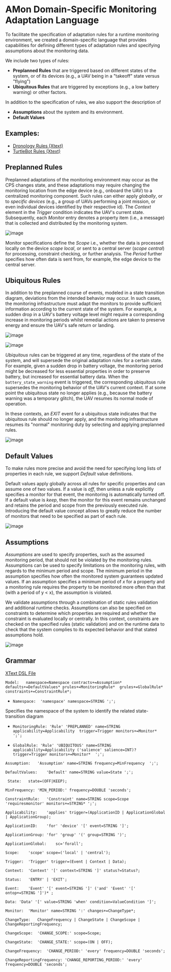 
# AMon Domain-Specific Monitoring Adaptation Language

To facilitate the specification of adaptation rules for a runtime monitoring environment, we created a domain-specific language that provides capabilities for defining different types of adaptation rules and specifying assumptions about the monitoring data.

We include two types of rules:

- **Preplanned Rules**  that are triggered based on different states of the system, or of its devices (e.g., a UAV being in a "takeoff" state versus "flying")
- **Ubiquitous Rules** that are triggered by exceptions (e.g., a low battery warning) or other factors.

In addition to the specification of rules, we also support the description of 
- **Assumptions** about the system and its environment.
- **Default Values**


## Examples: 

 - [Dronology Rules (Xtext)](examples/uav_item_delivery.mondsl)
 - [TurtleBot Rules (Xtext)](example_tutrtlebot.mondsl)




## Preplanned Rules

Preplanned adaptations of the monitoring environment may occur as the CPS  changes state, and these adaptations may require changing the monitoring location from the edge device (e.g., onboard the UAV) to a  centralized monitoring component.
Such rules can either apply _globally_, or to _specific devices_ (e.g., a group of UAVs performing a joint mission, or even individual devices identified by their respective id).
The _Context_ element in the _Trigger_ condition indicates the UAV's current state. 
Subsequently, each  _Monitor_ entry denotes a property item (i.e., a message) that is collected and distributed by the monitoring system. 


![image](https://user-images.githubusercontent.com/24531486/173364191-733f8ffb-e904-4812-9ef8-4f8a11567f8e.png)



Monitor specifications define the _Scope_ i.e., whether the data is processed locally on the device _scope local_, or sent to a central server (_scope central_) for processing, constraint checking, or further analysis.
The _Period_ further specifies how often data is sent from, for example, the edge device to the central server.


## Ubiquitous Rules

In addition to the preplanned course of events, modeled in a state transition diagram, deviations from the intended behavior may occur. In such cases, the monitoring infrastructure must adapt the monitors to provide sufficient information according to the current state of the system.
For example, a sudden drop in a UAV's battery voltage level might require a corresponding increase in monitoring periods whilst remedial actions are taken to preserve energy and ensure the UAV's safe return or landing.

![image](https://user-images.githubusercontent.com/24531486/173364278-535dcc2c-35fc-43f8-894c-a72eba576a17.png)

![image](https://user-images.githubusercontent.com/24531486/173364379-012afc36-6e4b-4df1-b5a3-3a820233cd7f.png)

_Ubiquitous_ rules can be triggered at any time, regardless of the state of the system, and will supersede the original adaptation rules for a certain state. 
For example, given a sudden drop in battery voltage, the monitoring period might be decreased for less essential properties in order to preserve battery, but increased for essential battery data. When the ``battery_state_warning`` event is triggered, the corresponding ubiquitous rule supersedes the monitoring behavior of the UAV's current context.
If at some point the ubiquitous state no longer applies (e.g., because the battery warning was a temporary glitch), the UAV resumes its normal mode of operation.

In these contexts, an _EXIT_ event for a ubiquitous state indicates that the ubiquitous rule should no longer apply, and the monitoring infrastructure resumes its "normal" monitoring duty by selecting and applying preplanned rules.

![image](https://user-images.githubusercontent.com/24531486/173364458-a34c5cc8-3c61-4d3c-aad0-ac93b82f4d19.png)



## Default Values


To make rules more precise and avoid the need for specifying long lists of properties in each rule, we support _Default_ value definitions.


Default values apply globally across all rules for specific properties and can assume one of two values. If a value is _off_, then unless a rule explicitly specifies a monitor for that event, the monitoring is automatically turned off. If a default value is _keep_, then the monitor for this event remains unchanged and retains the period and scope from the previously executed rule. Introducing the default value concept allows to greatly reduce the number of monitors that need to be specified as part of each rule.



![image](https://user-images.githubusercontent.com/24531486/173364525-2e713038-12d3-49a1-8aa2-ee9617648f91.png)



## Assumptions


_Assumptions_ are used to specify properties, such as the assumed monitoring period, that should not be violated by the monitoring rules.
Assumptions can be used to specify limitations on the monitoring rules, with regards to the minimum period and scope.
The minimum period in the assumption specifies how often the monitored system guarantees updated values.
If an assumption specifies a minimum period of $x$ for a property and a monitoring rule requires the property to be monitored more often than that (with a period of y < x), the assumption is violated.

We validate assumptions through a combination of static rules validation and additional runtime checks.
Assumptions can also be specified on constraints to determine which properties are required and whether the constraint is evaluated locally or centrally. In this context, constraints are checked on the specified rules (static validation) and on the runtime data to check that the system complies to its expected behavior and that stated assumptions hold.




![image](https://user-images.githubusercontent.com/24531486/173364593-be9ed830-9398-4a40-ba70-3d781ac7620f.png)





## Grammar

[XText DSL File](Dsl.xtext)


```Model: 	namespace=Namespace contracts+=Assumption* defaults+=DefaultValues* prules+=MonitoringRule*  grules+=GlobalRule* constraints+=ConstraintRule*;```


- ``Namespace:	'namespace' namespace=STRING ';';``

Specifies the namespace of the system to identify the related state-transition diagram


- ``MonitoringRule:	'Rule' 'PREPLANNED' name=STRING applicability=Applicability  trigger=Trigger monitors+=Monitor* ';';``
	
- ``GlobalRule:	'Rule' 'UBIQUITOUS' name=STRING applicability=Applicability ('salience' salience=INT)?  trigger=Trigger monitors+=Monitor*  ';';``



``Assumption: 	'Assumption' name=STRING frequency=MinFrequency  ';';``

``DefaultValues:	'Default' name=STRING value=State ';';``

`` State: 	state=(OFF|KEEP);``



``MinFrequency:	'MIN_PERIOD:' frequency=DOUBLE 'seconds';``

``ConstraintRule:	'Constraint' name=STRING scope=Scope  'requiresmonitor' monitors+=STRING* ';';``

``Applicability:	'applies' trigger=(ApplicationID | ApplicationGlobal | ApplicationGroup);``

``ApplicationID:	'for' 'device' '[' event=STRING ']';``

``ApplicationGroup:	'for' 'group' '(' group=STRING ')';``

``ApplicationGlobal:	sc='forall';``

``Scope:	'scope' scope=('local' | 'central');``


	

``Trigger:	'Trigger' trigger=(Event | Context | Data);``

``Context:	'Context' '[' context=STRING ']' status?=Status?;``

``Status:	'ENTRY' | 'EXIT';``

``Event:	'Event' '[' event=STRING ']' ('and' 'Event' '[' ontop+=STRING ']')* ;``

``Data:	'Data' '[' value=STRING 'when' condition=ValueCondition ']';``


``Monitor:	'Monitor' name=STRING ':' changes+=ChangeType*;``

``ChangeType:	ChangeFrequency | ChangeState | ChangeScope | ChangeReportingFrequency;``

``ChangeScope:	'CHANGE_SCOPE:' scope=Scope;``

``ChangeState:	'CHANGE_STATE:' scope=(ON | OFF);``

``ChangeFrequency:	'CHANGE_PERIOD:' 'every' frequency=DOUBLE 'seconds';``

``ChangeReportingFrequency:	'CHANGE_REPORTING_PERIOD:' 'every' frequency=DOUBLE 'seconds';``
